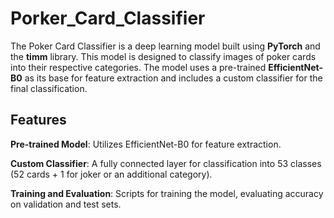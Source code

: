 # Porker_Card_Classifier

The Poker Card Classifier is a deep learning model built using **PyTorch** and the **timm** library. This model is designed to classify images of poker cards into their respective categories. The model uses a pre-trained **EfficientNet-B0** as its base for feature extraction and includes a custom classifier for the final classification.

## Features
**Pre-trained Model**: Utilizes EfficientNet-B0 for feature extraction.

**Custom Classifier**: A fully connected layer for classification into 53 classes (52 cards + 1 for joker or an additional category).

**Training and Evaluation**: Scripts for training the model, evaluating accuracy on validation and test sets.
